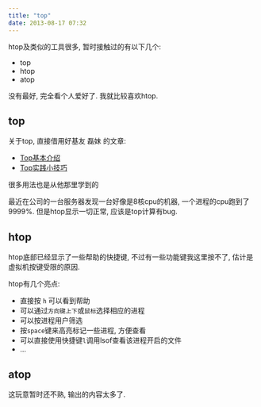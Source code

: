 ```yaml
---
title: "top"
date: 2013-08-17 07:32
---
```



htop及类似的工具很多, 暂时接触过的有以下几个:

* top
* htop
* atop

没有最好, 完全看个人爱好了. 我就比较喜欢htop.

## top ##

关于top, 直接借用好基友 磊妹 的文章:

* [Top基本介绍](http://kumu-linux.github.io/blog/2013/06/02/top/)
* [Top实践小技巧](http://kumu-linux.github.io/blog/2013/06/07/top-hacks/)

很多用法也是从他那里学到的

最近在公司的一台服务器发现一台好像是8核cpu的机器, 一个进程的cpu跑到了9999%. 但是htop显示一切正常, 应该是top计算有bug.

## htop ##

htop底部已经显示了一些帮助的快捷键, 不过有一些功能键我这里按不了, 估计是虚拟机按键受限的原因.

htop有几个亮点:

* 直接按 `h` 可以看到帮助
* 可以通过`方向键上下`或`鼠标`选择相应的进程
* 可以按进程用户筛选
* 按`space`键来高亮标记一些进程, 方便查看
* 可以直接使用快捷键`l`调用lsof查看该进程开启的文件
* ...

## atop ##

这玩意暂时还不熟, 输出的内容太多了.

